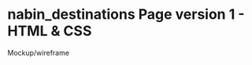 # nabin_destinations Page version 1 - HTML & CSS
[](https://drive.google.com/file/d/15Ra1M0SYIe2nusdcTK-D04kXFhPOo8PB/view)
Mockup/wireframe
